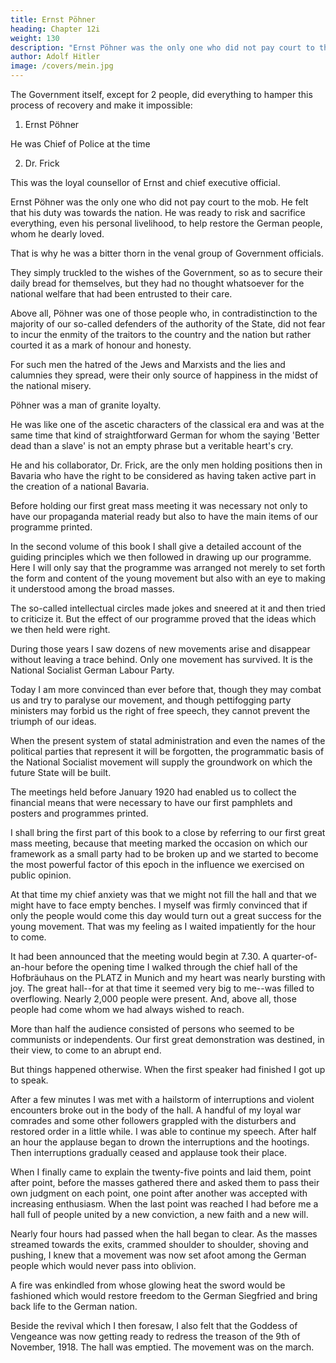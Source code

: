 ```yaml
---
title: Ernst Pöhner
heading: Chapter 12i
weight: 130
description: "Ernst Pöhner was the only one who did not pay court to the mob"
author: Adolf Hitler
image: /covers/mein.jpg
---
```



The Government itself, except for 2 people, did everything to hamper this process of recovery and make it impossible:

1. Ernst Pöhner

He was Chief of Police at the time

2. Dr. Frick

This was the loyal counsellor of Ernst and chief executive official.

<!-- These were the only men among the higher officials who had the courage to place the interests of their country before their own interests in holding on to their jobs.  -->


Ernst Pöhner was the only one who did not pay court to the mob. He felt that his duty was towards the nation. He was ready to risk and sacrifice everything, even his personal livelihood, to help restore the German people, whom he dearly loved. 

That is why he was a bitter thorn in the venal group of Government officials. 

<!-- It was not the
interests of the nation or the necessity of a national revival that inspired or directed their conduct.  -->

They simply truckled to the wishes of the Government, so as to secure their daily bread for themselves, but they had no thought whatsoever for the national welfare that had been entrusted to their care.

Above all, Pöhner was one of those people who, in contradistinction to the majority of our so-called defenders of the authority of the State, did not fear to incur the enmity of the traitors to the country and the nation but rather courted it as a mark of honour and honesty. 

For such men the hatred of the Jews and Marxists and the lies and calumnies they spread, were their only source of happiness in the midst of the national misery. 

Pöhner was a man of granite loyalty.

He was like one of the ascetic characters of the classical era and was at the same time that kind of straightforward German for whom the saying 'Better dead than a slave' is not an empty phrase but a veritable heart's cry. 

He and his collaborator, Dr. Frick, are the only men holding positions then in Bavaria who have the right to be considered as having taken active part in the creation of a national Bavaria.

Before holding our first great mass meeting it was necessary not only to have our propaganda material ready but also to have the main items of our programme printed.  

In the second volume of this book I shall give a detailed account of the guiding principles which we then followed in drawing up our programme. Here I will only say that the programme was arranged not merely to set forth the form and content of the young movement but also with an eye to making it understood among the broad
masses. 

The so-called intellectual circles made jokes and sneered at it and then tried to criticize it. But the effect of our programme proved that the ideas which we then held were right.

During those years I saw dozens of new movements arise and disappear without leaving a trace behind. Only one movement has survived. It is the National Socialist German Labour Party. 

Today I am more convinced than ever before that, though they may combat us and try to paralyse our movement, and though pettifogging party ministers may forbid us the right of free speech, they cannot prevent the triumph of our ideas. 

When the present system of statal administration and even the names of the political parties that represent it will be forgotten, the programmatic basis of the National Socialist movement will supply the groundwork on which the future State will be built.

The meetings held before January 1920 had enabled us to collect the financial means that were necessary to have our first pamphlets and posters and programmes printed.

I shall bring the first part of this book to a close by referring to our first great mass meeting, because that meeting marked the occasion on which our framework as a small party had to be broken up and we started to become the most powerful factor of this epoch in the influence we exercised on public opinion. 

At that time my chief anxiety was that we might not fill the hall and that we might have to face empty benches. I myself was firmly convinced that if only the people would come this day would turn out a great success for the young movement. That was my feeling as I waited impatiently for the hour to come.

It had been announced that the meeting would begin at 7.30. A quarter-of-an-hour before the opening time I walked through the chief hall of the Hofbräuhaus on the PLATZ in Munich and my heart was nearly bursting with joy. The great hall--for at that time it seemed very big to me--was filled to overflowing. Nearly 2,000 people were present. And, above all, those people had come whom we had always wished to reach.

More than half the audience consisted of persons who seemed to be communists or independents. Our first great demonstration was destined, in their view, to come to an abrupt end.

But things happened otherwise. When the first speaker had finished I got up to speak.

After a few minutes I was met with a hailstorm of interruptions and violent encounters broke out in the body of the hall. A handful of my loyal war comrades and some other  followers grappled with the disturbers and restored order in a little while. I was able to continue my speech. After half an hour the applause began to drown the interruptions and the hootings. Then interruptions gradually ceased and applause took their place.

When I finally came to explain the twenty-five points and laid them, point after point, before the masses gathered there and asked them to pass their own judgment on each point, one point after another was accepted with increasing enthusiasm. When the last point was reached I had before me a hall full of people united by a new conviction, a new faith and a new will.

Nearly four hours had passed when the hall began to clear. As the masses streamed towards the exits, crammed shoulder to shoulder, shoving and pushing, I knew that a movement was now set afoot among the German people which would never pass into oblivion.

A fire was enkindled from whose glowing heat the sword would be fashioned which would restore freedom to the German Siegfried and bring back life to the German nation.

Beside the revival which I then foresaw, I also felt that the Goddess of Vengeance was now getting ready to redress the treason of the 9th of November, 1918. The hall was emptied. The movement was on the march. 

